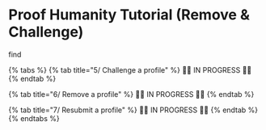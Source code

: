 # Proof Humanity Tutorial \(Remove & Challenge\)

find 

{% tabs %}
{% tab title="5/ Challenge a profile" %}
🚧👷 IN PROGRESS 👷🚧
{% endtab %}

{% tab title="6/ Remove a profile" %}
🚧👷 IN PROGRESS 👷🚧
{% endtab %}

{% tab title="7/ Resubmit a profile" %}
🚧👷 IN PROGRESS 👷🚧
{% endtab %}
{% endtabs %}

